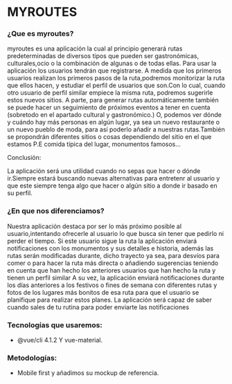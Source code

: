 # MYROUTES

### ¿Que es myroutes?

myroutes es una aplicación la cual al principio generará rutas predeterminadas de diversos tipos que pueden ser gastronómicas, culturales,ocio o la combinación de algunas o de todas ellas. Para usar la aplicación los usuarios tendrán que registrarse. A medida que los primeros usuarios realizan los primeros pasos de la ruta,podremos monitorizar la ruta que ellos hacen, y  estudiar el perfil de usuarios que son.Con lo cual, cuando otro usuario de perfil similar empiece la misma ruta, podremos sugerirle estos nuevos sitios. A parte, para generar rutas automáticamente también se puede hacer un seguimiento de próximos eventos a tener en cuenta (sobretodo en el apartado cultural y gastronómico.) O, podemos ver dónde y cuándo hay más personas en algún lugar, ya sea un nuevo restaurante o un nuevo pueblo de moda, para así poderlo añadir a nuestras rutas.También se propondrán diferentes sitios o cosas dependiendo del sitio en el que estamos P.E comida típica del lugar, monumentos famosos...  

Conclusión:

La aplicación será una utilidad cuando no sepas que hacer o dónde ir.Siempre estará buscando nuevas alternativas para entretenr al usuario y que este siempre tenga algo que hacer o algún sitio a donde ir basado en su perfil.


### ¿En que nos diferenciamos?

Nuestra aplicación destaca por ser lo más próximo posible al usuario,intentando ofrecerle al usuario lo que busca sin tener que pedirlo ni perder el tiempo.
Si este usuario sigue la ruta la aplicación enviará notificaciones con los monumentos y sus detalles e historia, además las rutas serán modificadas durante, dicho trayecto ya sea, para desvíos para comer o para hacer la ruta más directa o añadiendo sugerencias teniendo en cuenta que han hecho los anteriores usuarios que han hecho la ruta y tienen un perfil similar
A su vez, la aplicación enviará notificaciones durante los días anteriores a los festivos o fines de semana con diferentes rutas y fotos de los lugares más bonitos de esa ruta para que el usuario se planifique para realizar estos planes.
La aplicación será capaz de saber cuando sales de tu rutina para poder enviarte las notificaciones


### Tecnologías que usaremos:

- @vue/cli 4.1.2 Y vue-material.

### Metodologías: 

- Mobile first y añadimos su mockup de referencia.
